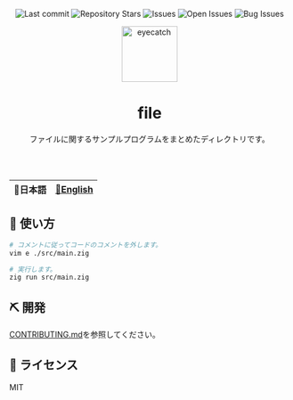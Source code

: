 <div align="center">

![Last commit](https://img.shields.io/github/last-commit/Comamoca/zig-cookbook?style=flat-square)
![Repository Stars](https://img.shields.io/github/stars/Comamoca/zig-cookbook?style=flat-square)
![Issues](https://img.shields.io/github/issues/Comamoca/zig-cookbook?style=flat-square)
![Open Issues](https://img.shields.io/github/issues-raw/Comamoca/zig-cookbook?style=flat-square)
![Bug Issues](https://img.shields.io/github/issues/Comamoca/zig-cookbook/bug?style=flat-square)

<img src="https://emoji2svg.deno.dev/api/🦊" alt="eyecatch" height="100">

# file

ファイルに関するサンプルプログラムをまとめたディレクトリです。

<br>
<br>

</div>

<table>
  <thead>
    <tr>
      <th style="text-align:center">🍡日本語</th>
      <th style="text-align:center"><a href="README.md">🍔English</a></th>
    </tr>
  </thead>
</table>

<div align="center">

</div>

## 🚀 使い方

```sh
# コメントに従ってコードのコメントを外します。
vim e ./src/main.zig

# 実行します。
zig run src/main.zig
```

## ⛏️   開発

[CONTRIBUTING.md](../../CONTRIBUTING.md)を参照してください。

## 📜 ライセンス

MIT
